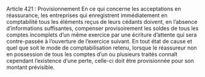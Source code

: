 Article 421 : Provisionnement
En ce qui concerne les acceptations en réassurance, les entreprises qui enregistrent immédiatement en comptabilité tous les éléments reçus de leurs cédants doivent, en l’absence d’informations suffisantes, compenser provisoirement les soldes de tous les comptes incomplets d’un même exercice par une écriture d’attente qui sera contre-passée à l’ouverture de l’exercice suivant.
En tout état de cause et quel que soit le mode de comptabilisation retenu, lorsque le réassureur non en possession de tous les comptes d’un ou plusieurs traités connaît cependant l’existence d’une perte, celle-ci doit être provisionnée pour son montant prévisible.